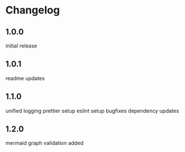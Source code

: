 # Changelog

## 1.0.0

initial release

## 1.0.1

readme updates

## 1.1.0

unified logging
prettier setup
eslint setup
bugfixes
dependency updates

## 1.2.0

mermaid graph validation added
